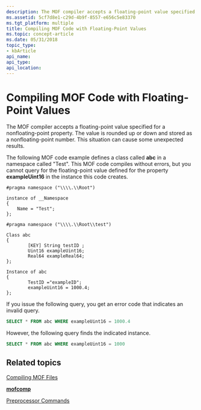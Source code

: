 ```yaml
---
description: The MOF compiler accepts a floating-point value specified for a nonfloating-point property. The value is rounded up or down and stored as a nonfloating-point number. This situation can cause some unexpected results.
ms.assetid: 5cf7d8e1-c29d-4b9f-8557-e656c5e83370
ms.tgt_platform: multiple
title: Compiling MOF Code with Floating-Point Values
ms.topic: concept-article
ms.date: 05/31/2018
topic_type: 
- kbArticle
api_name: 
api_type: 
api_location: 
---
```


# Compiling MOF Code with Floating-Point Values

The MOF compiler accepts a floating-point value specified for a nonfloating-point property. The value is rounded up or down and stored as a nonfloating-point number. This situation can cause some unexpected results.

The following MOF code example defines a class called **abc** in a namespace called "Test". This MOF code compiles without errors, but you cannot query for the floating-point value defined for the property **exampleUint16** in the instance this code creates.

``` syntax
#pragma namespace ("\\\\.\\Root")

instance of __Namespace
{
    Name = "Test";
};

#pragma namespace ("\\\\.\\Root\\test")

Class abc
{
        [KEY] String testID ;
        Uint16 exampleUint16;
        Real64 exampleReal64;
};

Instance of abc
{ 
        TestID ="exampleID";
        exampleUint16 = 1000.4;
};
```

If you issue the following query, you get an error code that indicates an invalid query.


```sql
SELECT * FROM abc WHERE exampleUint16 = 1000.4
```



However, the following query finds the indicated instance.


```sql
SELECT * FROM abc WHERE exampleUint16 = 1000
```



## Related topics

<dl> <dt>

[Compiling MOF Files](compiling-mof-files.md)
</dt> <dt>

[**mofcomp**](mofcomp.md)
</dt> <dt>

[Preprocessor Commands](preprocessor-commands.md)
</dt> </dl>

 

 



